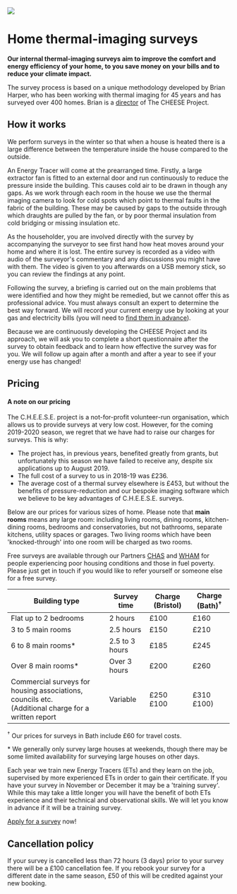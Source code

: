 
<div class="float-right">
  <a data-lightbox="bay-window" href="{{url_for('.assets', filename='images/thermal13.jpg')}}"
     data-title="Thermal image of a bay window.">
    <img src="{{'images/thermal13.jpg'|thumbnail('250x250')}}">
  </a>
</div>

# Home thermal-imaging surveys

**Our internal thermal-imaging surveys aim to improve the comfort and energy
efficiency of your home, to you save money on your bills and to reduce your
climate impact.**

The survey process is based on a unique methodology developed by Brian Harper,
who has been working with thermal imaging for 45 years and has surveyed over
400 homes. Brian is a [director](/governance#brian-harper) of The CHEESE Project.

<!--The method involves heating the house to 10 degrees above ambient
temperature, reducing the indoor pressure and locating incoming cold draughts,
inadequate insulation, poor construction, etc.

The householder observes the survey and is informed of any energy-loss
problems as they are revealed. The survey is also filmed, capturing the
live thermal images and commentary from the surveyor, to provide to the
householder for future reference.-->

<!--<div class="alert alert-warning">
<strong>Please note: our pricing is under review. See the <a href="#pricing">pricing</a> section for details.</strong>
</div>-->

## How it works

We perform surveys in the winter so that when a house is heated there is a
large difference between the temperature inside the house compared to the
outside.

An Energy Tracer will come at the prearranged time. Firstly, a large extractor
fan is fitted to an external door and run continuously to reduce the pressure
inside the building. This causes cold air to be drawn in though any gaps. As we
work through each room in the house we use the thermal imaging camera to look
for cold spots which point to thermal faults in the fabric of the building.
These may be caused by gaps to the outside through which draughts are pulled by
the fan, or by poor thermal insulation from cold bridging or missing insulation
etc.

As the householder, you are involved directly with the survey by accompanying
the surveyor to see first hand how heat moves around your home and where it is
lost.  The entire survey is recorded as a video with audio of the surveyor's
commentary and any discussions you might have with them. The video is given to
you afterwards on a USB memory stick, so you can review the findings at any
point.

Following the survey, a briefing is carried out on the main problems that were
identified and how they might be remedied, but we cannot offer this as
professional advice. You must always consult an expert to determine the best
way forward. We will record your current energy use by looking at your gas and
electricity bills (you will need to [find them in
advance](/pre-survey-guide#preparation)). 

Because we are continuously developing the CHEESE Project and its approach, we
will ask you to complete a short questionnaire after the survey to obtain
feedback and to learn how effective the survey was for you. We will follow up
again after a month and after a year to see if your energy use has changed!

<a class="anchor" name="pricing"></a>
## Pricing

<!--We are sorry to say that we have not yet secured grant funding for our November
2019/20 season, as we have in previous seasons. So for next season, we are at
present unable to offer free surveys, and will have to increase our prices to
cover our costs. Costs have been subsidised by grants up until now.

The average true cost to us last season of each survey was £236.00. The average
cost of a thermal survey elsewhere is £453, and this is without the benefit of
pressure-reduction the delivery of a video, and the refinements of our
software-created images.

We will shortly present a new pricing structure which will keep surveys as
affordable as possible, whilst covering our own costs.

Our costs cover employment of a survey manager and the time of energy tracers
to carry out the surveys. It also covers the cost of travel, materials and (in
some cases) report writing. All strategic management, software and hardware
development, and website maintenance is carried out for free by a voluntary
board of directors.-->

<!--The overwhelming response that we get is that our surveys are fascinating
and exceptionally good value.-->

<div class="alert alert-info">
<h4 class="alert-heading">A note on our pricing</h4>

<p> The C.H.E.E.S.E. project is a not-for-profit volunteer-run organisation,
which allows us to provide surveys at very low cost. However, for the coming
2019-2020 season, we regret that we have had to raise our charges for surveys.
This is why:</p>

<p>
<ul>

<li>The project has, in previous years, benefited greatly from grants, but
unfortunately this season we have failed to receive any, despite six
applications up to August 2019.</li>

<li>The full cost of a survey to us in 2018-19 was £236.</li>

<li>The average cost of a thermal survey elsewhere is £453, but without the
benefits of pressure-reduction and our bespoke imaging software which we
believe to be key advantages of C.H.E.E.S.E. surveys.</li>

</ul>

</div>

Below are our prices for various sizes of home. Please note that **main rooms**
means any large room: including living rooms, dining rooms, kitchen-dining
rooms, bedrooms and conservatories, but not bathrooms, separate kitchens,
utility spaces or garages. Two living rooms which have been 'knocked-through'
into one room will be charged as two rooms.

<!--We do offer **free surveys** to households on low incomes. We assess
eligibility for free surveys on a case-by-case basis. It will be useful for us
to know whether you are receiving benefits and whether you meet the [Minimum
Income Standard](http://www.lboro.ac.uk/research/crsp/mis/), which you can find
out using an [online calculator](http://www.minimumincome.org.uk/).-->

Free surveys are available through our Partners
[CHAS](http://www.chasbristol.co.uk/) and
[WHAM](https://www.cse.org.uk/projects/view/1337) for people experiencing poor
housing conditions and those in fuel poverty. Please just get in touch if you
would like to refer yourself or someone else for a free survey.

<table class="table">
  <thead>
    <tr>
      <th>Building type</th>
      <th>Survey time</th>
      <th>Charge (Bristol)</th>
      <th>Charge (Bath)<sup>&dagger;</sup></th>
    </tr>
  </thead>
  <tbody>
    <tr>
      <td>Flat up to 2 bedrooms</td>
      <td>2 hours</td>
      <td>&pound;100</td>
      <td>&pound;160</td>
    </tr>
    <tr>
      <td>3 to 5 main rooms</td>
      <td>2.5 hours</td>
      <td>&pound;150</td>
      <td>&pound;210</td>
    </tr>
    <tr>
      <td>6 to 8 main rooms*</td>
      <td>2.5 to 3 hours</td>
      <td>&pound;185</td>
      <td>&pound;245</td>
    </tr>
    <tr>
      <td>Over 8 main rooms*</td>
      <td>Over 3 hours</td>
      <td>&pound;200</td>
      <td>&pound;260</td>
    </tr>
    <tr>
      <td>Commercial surveys for housing associations, councils etc.<br>
        (Additional charge for a written report</td>
      <td>Variable</td>
      <td>&pound;250<br>
	&pound;100</td>
      <td>&pound;310<br>
        &pound;100)</td>
    </tr>
  </tbody>
</table>

<sup>&dagger;</sup> Our prices for surveys in Bath include £60 for travel
costs.

\* We generally only survey large houses at weekends, though there may be some
limited availability for surveying large houses on other days.

Each year we train new Energy Tracers (ETs) and they learn on the job,
supervised by more experienced ETs in order to gain their certificate. If you
have your survey in November or December it may be a 'training survey'. While
this may take a little longer you will have the benefit of both ETs experience
and their technical and observational skills. We will let you know in advance
if it will be a training survey.

<div class="notice lead">
  <a href="/apply-for-a-survey">Apply for a survey</a> now!
</div>

<a class="anchor" name="cancellation"></a>
## Cancellation policy

If your survey is cancelled less than 72 hours (3 days) prior to your survey
there will be a £100 cancellation fee. If you rebook your survey for a
different date in the same season, £50 of this will be credited against your
new booking. 
